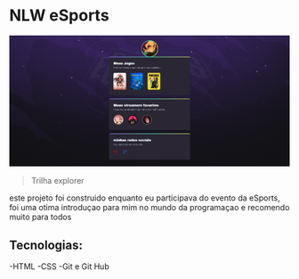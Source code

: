# NLW eSports 

![preview](./.github/preview.png)

> Trilha explorer

este projeto foi construido enquanto eu participava do evento da eSports, foi uma otima introduçao para mim no mundo da programaçao e recomendo muito para todos

## Tecnologias:

-HTML
-CSS
-Git e Git Hub